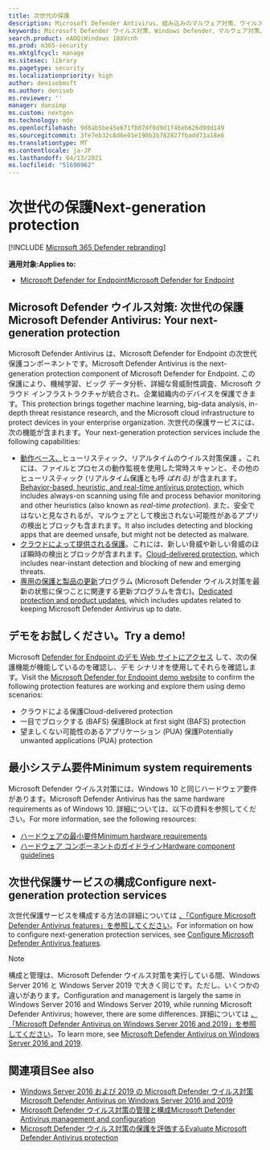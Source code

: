 ```yaml
---
title: 次世代の保護
description: Microsoft Defender Antivirus、組み込みのマルウェア対策、ウイルス対策保護を管理、構成、および使用する方法について説明します。
keywords: Microsoft Defender ウイルス対策、Windows Defender、マルウェア対策、scep、システム センター エンドポイント保護、システム センター構成マネージャー、ウイルス、マルウェア、脅威、検出、保護、セキュリティ
search.product: eADQiWindows 10XVcnh
ms.prod: m365-security
ms.mktglfcycl: manage
ms.sitesec: library
ms.pagetype: security
ms.localizationpriority: high
author: denisebmsft
ms.author: deniseb
ms.reviewer: ''
manager: dansimp
ms.custom: nextgen
ms.technology: mde
ms.openlocfilehash: 9d8ab5be45e671fb07df0d9d1f46eb626d9dd149
ms.sourcegitcommit: 3fe7eb32c8d6e01e190b2b782827fbadd73a18e6
ms.translationtype: MT
ms.contentlocale: ja-JP
ms.lasthandoff: 04/13/2021
ms.locfileid: "51690962"
---
```

# <a name="next-generation-protection"></a><span data-ttu-id="8f082-104">次世代の保護</span><span class="sxs-lookup"><span data-stu-id="8f082-104">Next-generation protection</span></span>

[!INCLUDE [Microsoft 365 Defender rebranding](../../includes/microsoft-defender.md)]

<span data-ttu-id="8f082-105">**適用対象:**</span><span class="sxs-lookup"><span data-stu-id="8f082-105">**Applies to:**</span></span>

- [<span data-ttu-id="8f082-106">Microsoft Defender for Endpoint</span><span class="sxs-lookup"><span data-stu-id="8f082-106">Microsoft Defender for Endpoint</span></span>](/microsoft-365/security/defender-endpoint/)

## <a name="microsoft-defender-antivirus-your-next-generation-protection"></a><span data-ttu-id="8f082-107">Microsoft Defender ウイルス対策: 次世代の保護</span><span class="sxs-lookup"><span data-stu-id="8f082-107">Microsoft Defender Antivirus: Your next-generation protection</span></span>

<span data-ttu-id="8f082-108">Microsoft Defender Antivirus は、Microsoft Defender for Endpoint の次世代保護コンポーネントです。</span><span class="sxs-lookup"><span data-stu-id="8f082-108">Microsoft Defender Antivirus is the next-generation protection component of Microsoft Defender for Endpoint.</span></span> <span data-ttu-id="8f082-109">この保護により、機械学習、ビッグ データ分析、詳細な脅威耐性調査、Microsoft クラウド インフラストラクチャが統合され、企業組織内のデバイスを保護できます。</span><span class="sxs-lookup"><span data-stu-id="8f082-109">This protection brings together machine learning, big-data analysis, in-depth threat resistance research, and the Microsoft cloud infrastructure to protect devices in your enterprise organization.</span></span> <span data-ttu-id="8f082-110">次世代の保護サービスには、次の機能が含まれます。</span><span class="sxs-lookup"><span data-stu-id="8f082-110">Your next-generation protection services include the following capabilities:</span></span>

- <span data-ttu-id="8f082-111">[動作ベース、](configure-protection-features-microsoft-defender-antivirus.md)ヒューリスティック、リアルタイムのウイルス対策保護 。これには、ファイルとプロセスの動作監視を使用した常時スキャンと、その他のヒューリスティック (リアルタイム保護とも呼 *ばれる)* が含まれます。</span><span class="sxs-lookup"><span data-stu-id="8f082-111">[Behavior-based, heuristic, and real-time antivirus protection](configure-protection-features-microsoft-defender-antivirus.md), which includes always-on scanning using file and process behavior monitoring and other heuristics (also known as *real-time protection*).</span></span> <span data-ttu-id="8f082-112">また、安全ではないと見なされるが、マルウェアとして検出されない可能性があるアプリの検出とブロックも含まれます。</span><span class="sxs-lookup"><span data-stu-id="8f082-112">It also includes detecting and blocking apps that are deemed unsafe, but might not be detected as malware.</span></span>
- <span data-ttu-id="8f082-113">[クラウドによって提供される保護](cloud-protection-microsoft-defender-antivirus.md)。これには、新しい脅威や新しい脅威のほぼ瞬時の検出とブロックが含まれます。</span><span class="sxs-lookup"><span data-stu-id="8f082-113">[Cloud-delivered protection](cloud-protection-microsoft-defender-antivirus.md), which includes near-instant detection and blocking of new and emerging threats.</span></span>
- <span data-ttu-id="8f082-114">[専用の保護と製品の更新](manage-updates-baselines-microsoft-defender-antivirus.md)プログラム (Microsoft Defender ウイルス対策を最新の状態に保つことに関連する更新プログラムを含む)。</span><span class="sxs-lookup"><span data-stu-id="8f082-114">[Dedicated protection and product updates](manage-updates-baselines-microsoft-defender-antivirus.md), which includes updates related to keeping Microsoft Defender Antivirus up to date.</span></span>

## <a name="try-a-demo"></a><span data-ttu-id="8f082-115">デモをお試しください。</span><span class="sxs-lookup"><span data-stu-id="8f082-115">Try a demo!</span></span>

<span data-ttu-id="8f082-116">Microsoft [Defender for Endpoint のデモ Web サイトにアクセス](https://demo.wd.microsoft.com?ocid=cx-wddocs-testground) して、次の保護機能が機能しているのを確認し、デモ シナリオを使用してそれらを確認します。</span><span class="sxs-lookup"><span data-stu-id="8f082-116">Visit the [Microsoft Defender for Endpoint demo website](https://demo.wd.microsoft.com?ocid=cx-wddocs-testground) to confirm the following protection features are working and explore them using demo scenarios:</span></span>
- <span data-ttu-id="8f082-117">クラウドによる保護</span><span class="sxs-lookup"><span data-stu-id="8f082-117">Cloud-delivered protection</span></span>
- <span data-ttu-id="8f082-118">一目でブロックする (BAFS) 保護</span><span class="sxs-lookup"><span data-stu-id="8f082-118">Block at first sight (BAFS) protection</span></span>
- <span data-ttu-id="8f082-119">望ましくない可能性のあるアプリケーション (PUA) 保護</span><span class="sxs-lookup"><span data-stu-id="8f082-119">Potentially unwanted applications (PUA) protection</span></span>

## <a name="minimum-system-requirements"></a><span data-ttu-id="8f082-120">最小システム要件</span><span class="sxs-lookup"><span data-stu-id="8f082-120">Minimum system requirements</span></span>

<span data-ttu-id="8f082-121">Microsoft Defender ウイルス対策には、Windows 10 と同じハードウェア要件があります。</span><span class="sxs-lookup"><span data-stu-id="8f082-121">Microsoft Defender Antivirus has the same hardware requirements as of Windows 10.</span></span> <span data-ttu-id="8f082-122">詳細については、以下の資料を参照してください。</span><span class="sxs-lookup"><span data-stu-id="8f082-122">For more information, see the following resources:</span></span>

- [<span data-ttu-id="8f082-123">ハードウェアの最小要件</span><span class="sxs-lookup"><span data-stu-id="8f082-123">Minimum hardware requirements</span></span>](/windows-hardware/design/minimum/minimum-hardware-requirements-overview)
- [<span data-ttu-id="8f082-124">ハードウェア コンポーネントのガイドライン</span><span class="sxs-lookup"><span data-stu-id="8f082-124">Hardware component guidelines</span></span>](/windows-hardware/design/component-guidelines/components)

## <a name="configure-next-generation-protection-services"></a><span data-ttu-id="8f082-125">次世代保護サービスの構成</span><span class="sxs-lookup"><span data-stu-id="8f082-125">Configure next-generation protection services</span></span>

<span data-ttu-id="8f082-126">次世代保護サービスを構成する方法の詳細については [、「Configure Microsoft Defender Antivirus features」を参照してください](configure-microsoft-defender-antivirus-features.md)。</span><span class="sxs-lookup"><span data-stu-id="8f082-126">For information on how to configure next-generation protection services, see [Configure Microsoft Defender Antivirus features](configure-microsoft-defender-antivirus-features.md).</span></span>

> [!Note]  
> <span data-ttu-id="8f082-127">構成と管理は、Microsoft Defender ウイルス対策を実行している間、Windows Server 2016 と Windows Server 2019 で大きく同じです。ただし、いくつかの違いがあります。</span><span class="sxs-lookup"><span data-stu-id="8f082-127">Configuration and management is largely the same in Windows Server 2016 and Windows Server 2019, while running Microsoft Defender Antivirus; however, there are some differences.</span></span> <span data-ttu-id="8f082-128">詳細については [、「Microsoft Defender Antivirus on Windows Server 2016 and 2019」を参照してください](microsoft-defender-antivirus-on-windows-server.md)。</span><span class="sxs-lookup"><span data-stu-id="8f082-128">To learn more, see [Microsoft Defender Antivirus on Windows Server 2016 and 2019](microsoft-defender-antivirus-on-windows-server.md).</span></span>

## <a name="see-also"></a><span data-ttu-id="8f082-129">関連項目</span><span class="sxs-lookup"><span data-stu-id="8f082-129">See also</span></span>

- [<span data-ttu-id="8f082-130">Windows Server 2016 および 2019 の Microsoft Defender ウイルス対策</span><span class="sxs-lookup"><span data-stu-id="8f082-130">Microsoft Defender Antivirus on Windows Server 2016 and 2019</span></span>](microsoft-defender-antivirus-on-windows-server.md)
- [<span data-ttu-id="8f082-131">Microsoft Defender ウイルス対策の管理と構成</span><span class="sxs-lookup"><span data-stu-id="8f082-131">Microsoft Defender Antivirus management and configuration</span></span>](configuration-management-reference-microsoft-defender-antivirus.md)
- [<span data-ttu-id="8f082-132">Microsoft Defender ウイルス対策の保護を評価する</span><span class="sxs-lookup"><span data-stu-id="8f082-132">Evaluate Microsoft Defender Antivirus protection</span></span>](evaluate-microsoft-defender-antivirus.md)